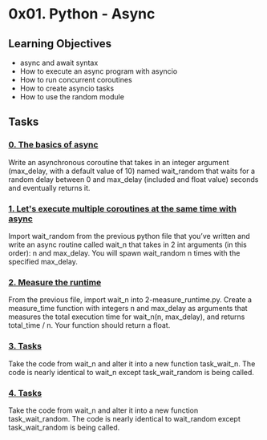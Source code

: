 # 0x01. Python - Async

## Learning Objectives

- async and await syntax
- How to execute an async program with asyncio
- How to run concurrent coroutines
- How to create asyncio tasks
- How to use the random module

## Tasks

### [0. The basics of async](./0-basic_async_syntax.py)

Write an asynchronous coroutine that takes in an integer argument (max_delay, with a default value of 10) named wait_random that waits for a random delay between 0 and max_delay (included and float value) seconds and eventually returns it.

### [1. Let's execute multiple coroutines at the same time with async](./1-concurrent_coroutines.py)

Import wait_random from the previous python file that you’ve written and write an async routine called wait_n that takes in 2 int arguments (in this order): n and max_delay. You will spawn wait_random n times with the specified max_delay.

### [2. Measure the runtime](./2-measure_runtime.py)

From the previous file, import wait_n into 2-measure_runtime.py. Create a measure_time function with integers n and max_delay as arguments that measures the total execution time for wait_n(n, max_delay), and returns total_time / n. Your function should return a float.

### [3. Tasks](./3-tasks.py)

Take the code from wait_n and alter it into a new function task_wait_n. The code is nearly identical to wait_n except task_wait_random is being called.

### [4. Tasks](./4-tasks.py)

Take the code from wait_n and alter it into a new function task_wait_random. The code is nearly identical to wait_random except task_wait_random is being called.

